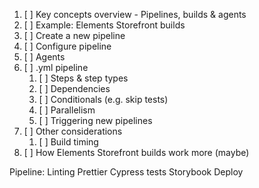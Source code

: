 1. [ ] Key concepts overview - Pipelines, builds & agents
1. [ ] Example: Elements Storefront builds
1. [ ] Create a new pipeline
1. [ ] Configure pipeline
1. [ ] Agents
1. [ ] .yml pipeline
   1. [ ] Steps & step types
   1. [ ] Dependencies
   1. [ ] Conditionals (e.g. skip tests)
   1. [ ] Parallelism
   1. [ ] Triggering new pipelines
1. [ ] Other considerations
   1. [ ] Build timing
1. [ ] How Elements Storefront builds work more (maybe)

Pipeline:
Linting
Prettier
Cypress tests
Storybook
Deploy
